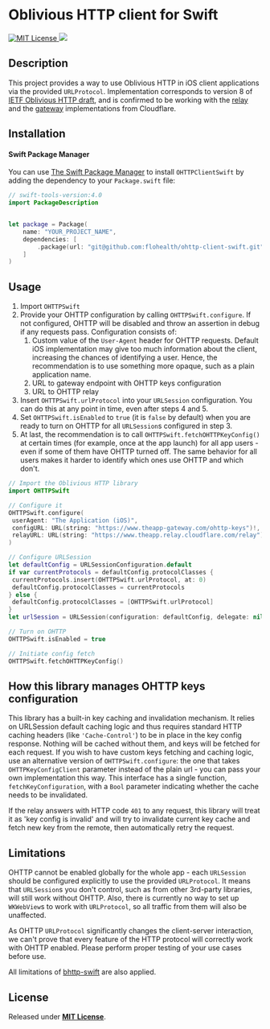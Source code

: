 # Oblivious HTTP client for Swift

<a href="LICENSE.txt">
    <img src="https://img.shields.io/badge/license-MIT-brightgreen.svg" alt="MIT License">
</a>
<a href="https://github.com/apple/swift-package-manager" alt="RxSwift on Swift Package Manager" title="RxSwift on Swift Package Manager">
    <img src="https://img.shields.io/badge/Swift%20Package%20Manager-compatible-brightgreen.svg" />
</a>

## Description
This project provides a way to use Oblivious HTTP in iOS client applications via the provided `URLProtocol`. Implementation corresponds to version 8 of [IETF Oblivious HTTP draft](https://datatracker.ietf.org/doc/draft-ietf-ohai-ohttp/), and is confirmed to be working with the [relay](https://github.com/cloudflare/privacy-gateway-relay) and the [gateway](https://github.com/cloudflare/privacy-gateway-server-go) implementations from Cloudflare.

## Installation


#### Swift Package Manager


You can use [The Swift Package Manager](https://swift.org/package-manager) to install `OHTTPClientSwift` by adding the dependency to your `Package.swift` file:


```swift
// swift-tools-version:4.0
import PackageDescription


let package = Package(
    name: "YOUR_PROJECT_NAME",
    dependencies: [
        .package(url: "git@github.com:flohealth/ohttp-client-swift.git", from: "0.1.0"),
    ]
)
```


## Usage

1. Import `OHTTPSwift`
2. Provide your OHTTP configuration by calling `OHTTPSwift.configure`. If not configured, OHTTP will be disabled and throw an assertion in debug if any requests pass. Configuration consists of:
    1. Custom value of the `User-Agent` header for OHTTP requests. Default iOS implementation may give too much information about the client, increasing the chances of identifying a user. Hence, the recommendation is to use something more opaque, such as a plain application name.
    2. URL to gateway endpoint with OHTTP keys configuration
    3. URL to OHTTP relay
3. Insert `OHTTPSwift.urlProtocol` into your `URLSession` configuration. You can do this at any point in time, even after steps 4 and 5.
4. Set `OHTTPSwift.isEnabled` to `true` (it is `false` by default) when you are ready to turn on OHTTP for all `URLSession`s configured in step 3. 
5. At last, the recommendation is to call `OHTTPSwift.fetchOHTTPKeyConfig()` at certain times (for example, once at the app launch) for all app users - even if some of them have OHTTP turned off. The same behavior for all users makes it harder to identify which ones use OHTTP and which don't. 


```swift
// Import the Oblivious HTTP library
import OHTTPSwift

// Configure it
OHTTPSwift.configure(
 userAgent: "The Application (iOS)",
 configURL: URL(string: "https://www.theapp-gateway.com/ohttp-keys")!,
 relayURL: URL(string: "https://www.theapp.relay.cloudflare.com/relay")!
)

// Configure URLSession
let defaultConfig = URLSessionConfiguration.default
if var currentProtocols = defaultConfig.protocolClasses {
 currentProtocols.insert(OHTTPSwift.urlProtocol, at: 0)
 defaultConfig.protocolClasses = currentProtocols
} else {
 defaultConfig.protocolClasses = [OHTTPSwift.urlProtocol]
}
let urlSession = URLSession(configuration: defaultConfig, delegate: nil, delegateQueue: nil)

// Turn on OHTTP
OHTTPSwift.isEnabled = true

// Initiate config fetch
OHTTPSwift.fetchOHTTPKeyConfig()
```

## How this library manages OHTTP keys configuration

This library has a built-in key caching and invalidation mechanism. It relies on URLSession default caching logic and thus requires standard HTTP caching headers (like `'Cache-Control'`) to be in place in the key config response. Nothing will be cached without them, and keys will be fetched for each request.
If you wish to have custom keys fetching and caching logic, use an alternative version of `OHTTPSwift.configure`: the one that takes `OHTTPKeyConfigClient` parameter instead of the plain url - you can pass your own implementation this way. This interface has a single function, `fetchKeyConfiguration`, with a `Bool` parameter indicating whether the cache needs to be invalidated.

If the relay answers with HTTP code `401` to any request, this library will treat it as 'key config is invalid' and will try to invalidate current key cache and fetch new key from the remote, then automatically retry the request.

## Limitations

OHTTP cannot be enabled globally for the whole app - each `URLSession` should be configured explicitly to use the provided `URLProtocol`. It means that `URLSession`s you don't control, such as from other 3rd-party libraries, will still work without OHTTP. Also, there is currently no way to set up `WKWebView`s to work with `URLProtocol`, so all traffic from them will also be unaffected.

As OHTTP `URLProtocol` significantly changes the client-server interaction, we can't prove that every feature of the HTTP protocol will correctly work with OHTTP enabled.
Please perform proper testing of your use cases before use.

All limitations of [bhttp-swift](https://github.com/flohealth/bhttp-swift) are also applied.

## License

Released under [**MIT License**](LICENSE.txt).